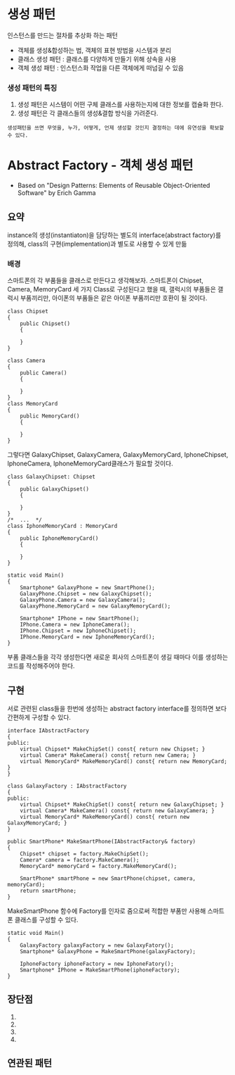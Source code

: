 # 생성 패턴
인스턴스를 만드는 절차를 추상화 하는 패턴

- 객체를 생성&합성하는 법, 객체의 표현 방법을 시스템과 분리
- 클래스 생성 패턴 : 클래스를 다양하게 만들기 위해 상속을 사용
- 객체 생성 패턴 : 인스턴스화 작업을 다른 객체에게 떠넘길 수 있음

### 생성 패턴의 특징
1. 생성 패턴은 시스템이 어떤 구체 클래스를 사용하는지에 대한 정보를 캡슐화 한다.
1. 생성 패턴은 각 클래스들의 생성&결합 방식을 가려준다.

` 생성패턴을 쓰면 무엇을, 누가, 어떻게, 언제 생성할 것인지 결정하는 데에 유연성을 확보할 수 있다. `


# Abstract Factory - 객체 생성 패턴
- Based on "Design Patterns: Elements of Reusable Object-Oriented Software" by Erich Gamma

## 요약
instance의 생성(instantiaton)을 담당하는 별도의 interface(abstract factory)를 정의해, class의 구현(implementation)과 별도로 사용할 수 있게 만듦

### 배경
스마트폰의 각 부품들을 클래스로 만든다고 생각해보자.
스마트폰이 Chipset, Camera, MemoryCard 세 가지 Class로 구성된다고 했을 때,
갤럭시의 부품들은 갤럭시 부품끼리만, 아이폰의 부품들은 같은 아이폰 부품끼리만 호환이 될 것이다.

```
class Chipset
{
    public Chipset()
    {
            
    }
}

class Camera
{
    public Camera()
    {
            
    }
}
class MemoryCard
{
    public MemoryCard()
    {
        
    }
}
```
그렇다면 GalaxyChipset, GalaxyCamera, GalaxyMemoryCard, IphoneChipset, IphoneCamera, IphoneMemoryCard클래스가 필요할 것이다. 
```
class GalaxyChipset: Chipset
{
    public GalaxyChipset()
    {
            
    }
}
/*  ...  */
class IphoneMemoryCard : MemoryCard
{
    public IphoneMemoryCard()
    {
        
    }
}
```
```
static void Main()
{
    Smartphone* GalaxyPhone = new SmartPhone();
    GalaxyPhone.Chipset = new GalaxyChipset();    
    GalaxyPhone.Camera = new GalaxyCamera();
    GalaxyPhone.MemoryCard = new GalaxyMemoryCard();
    
    Smartphone* IPhone = new SmartPhone();
    IPhone.Camera = new IphoneCamera();
    IPhone.Chipset = new IphoneChipset();
    IPhone.MemoryCard = new IphoneMemoryCard();
}
```
부품 클래스들을 각각 생성한다면 새로운 회사의 스마트폰이 생길 때마다 이를 생성하는 코드를 작성해주어야 한다.

## 구현
서로 관련된 class들을 한번에 생성하는 abstract factory interface를 정의하면 보다 간편하게 구성할 수 있다.
```
interface IAbstractFactory
{
public:
    virtual Chipset* MakeChipSet() const{ return new Chipset; }
    virtual Camera* MakeCamera() const{ return new Camera; }
    virtual MemoryCard* MakeMemoryCard() const{ return new MemoryCard; }
}

class GalaxyFactory : IAbstractFactory
{
public:
    virtual Chipset* MakeChipSet() const{ return new GalaxyChipset; }
    virtual Camera* MakeCamera() const{ return new GalaxyCamera; }
    virtual MemoryCard* MakeMemoryCard() const{ return new GalaxyMemoryCard; }
}

public SmartPhone* MakeSmartPhone(IAbstractFactory& factory)
{
    Chipset* chipset = factory.MakeChipSet();
    Camera* camera = factory.MakeCamera();
    MemoryCard* memoryCard = factory.MakeMemoryCard();
    
    SmartPhone* smartPhone = new SmartPhone(chipset, camera, memoryCard);
    return smartPhone;
}
```

MakeSmartPhone 함수에 Factory를 인자로 줌으로써 적합한 부품만 사용해 스마트폰 클래스를 구성할 수 있다.

```
static void Main()
{
    GalaxyFactory galaxyFactory = new GalaxyFatory();
    Smartphone* GalaxyPhone = MakeSmartPhone(galaxyFactory);

    IphoneFactory iphoneFactory = new IphoneFatory();
    Smartphone* IPhone = MakeSmartPhone(iphoneFactory);
}
```

## 장단점
1.

1.

1.

1.


## 연관된 패턴
